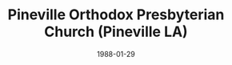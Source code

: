 ---
date: &id001 1988-01-29
end_date: null
location:
  address: 2522 Military Highway
  city: Pineville
  state: LA
minister:
- end: 1999-01-01
  name: Robert Haehl
  start: 1988-01-01
  type: Pastor
- end: null
  name: Jack Sawyer
  start: 2000-01-01
  type: Pastor
- end: 2005-01-01
  name: Russell Hamilton
  start: 1999-01-01
  type: Evangelist
- end: 2004-01-01
  name: Mark Winder
  start: 2003-01-01
  type: Evangelist
ministers:
- Robert Haehl
- Jack Sawyer
- Russell Hamilton
- Mark Winder
name: Pineville Orthodox Presbyterian Church
names:
- end: null
  name: Pineville Orthodox Presbyterian Church
  start: 1988-01-29
origination_date: *id001
raw_data: "LA Pineville\n\nPineville Orthodox Presbyterian Church  (January 29, 1988\u2013\
  \ )\n\n2522 Military Highway\n\nPastors: Robert Haehl, 1988\u201399\n\nJack Sawyer,\
  \ 2000\u2013\n\nEvangelists: Russell Hamilton, 1999\u20132005\n\nMark Winder, 2003\u2013\
  4"
states:
- LA
status:
  active: true
  end_date: null
  reason: null
  received_from: null
  withdrawal_to: null
title: Pineville Orthodox Presbyterian Church (Pineville LA)
year_established:
- 1988

---
